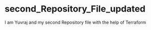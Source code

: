 # second_Repository_File_updated
I am Yuvraj and my second Repository file with the help of Terraform
